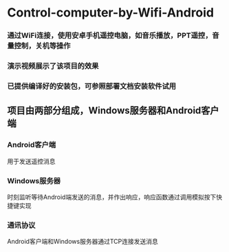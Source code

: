 # Control-computer-by-Wifi-Android
### 通过WiFi连接，使用安卓手机遥控电脑，如音乐播放，PPT遥控，音量控制，关机等操作

### 演示视频展示了该项目的效果
### 已提供编译好的安装包，可参照部署文档安装软件试用

## 项目由两部分组成，Windows服务器和Android客户端
### Android客户端
用于发送遥控消息

### Windows服务器
时刻监听等待Android端发送的消息，并作出响应，响应函数通过调用模拟按下快捷键实现
### 通讯协议
Android客户端和Windows服务器通过TCP连接发送消息


